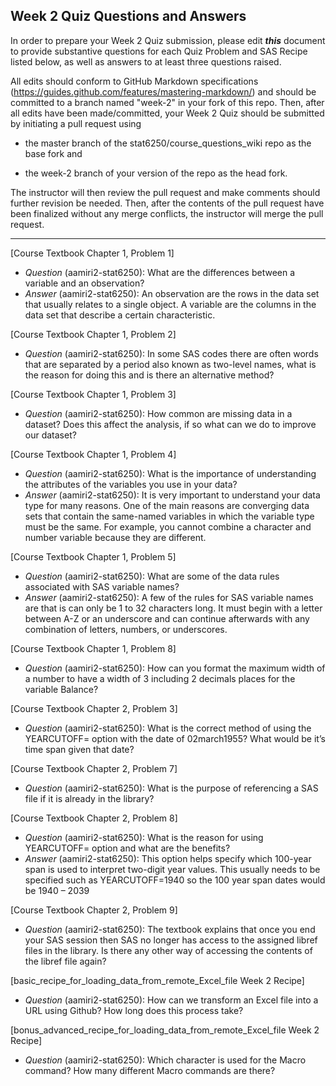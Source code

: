 
## Week 2 Quiz Questions and Answers

In order to prepare your Week 2 Quiz submission, please edit ***this*** document to provide substantive questions for each Quiz Problem and SAS Recipe listed below, as well as answers to at least three questions raised.

All edits should conform to GitHub Markdown specifications (https://guides.github.com/features/mastering-markdown/) and should be committed to a branch named "week-2" in your fork of this repo. Then, after all edits have been made/committed, your Week 2 Quiz should be submitted by initiating a pull request using

- the master branch of the stat6250/course_questions_wiki repo as the base fork and

- the week-2 branch of your version of the repo as the head fork.

The instructor will then review the pull request and make comments should further revision be needed. Then, after the contents of the pull request have been finalized without any merge conflicts, the instructor will merge the pull request.



********************************************************************************



[Course Textbook Chapter 1, Problem 1]
- *Question* (aamiri2-stat6250): What are the differences between a variable and an observation?
- *Answer* (aamiri2-stat6250):  An observation are the rows in the data set that usually relates to a single object. A variable are the columns in the data set that describe a certain characteristic.



[Course Textbook Chapter 1, Problem 2]
- *Question* (aamiri2-stat6250): In some SAS codes there are often words that are separated by a period also known as two-level names, what is the reason for doing this and is there an alternative method?



[Course Textbook Chapter 1, Problem 3]
- *Question* (aamiri2-stat6250): How common are missing data in a dataset? Does this affect the analysis, if so what can we do to improve our dataset?



[Course Textbook Chapter 1, Problem 4]
- *Question* (aamiri2-stat6250): What is the importance of understanding the attributes of the variables you use in your data?
- *Answer* (aamiri2-stat6250): It is very important to understand your data type for many reasons. One of the main reasons are converging data sets that contain the same-named variables in which the variable type must be the same. For example, you cannot combine a character and number variable because they are different.



[Course Textbook Chapter 1, Problem 5]
- *Question* (aamiri2-stat6250): What are some of the data rules associated with SAS variable names?
- *Answer* (aamiri2-stat6250): A few of the rules for SAS variable names are that is can only be 1 to 32 characters long. It must begin with a letter between A-Z or an underscore and can continue afterwards with any combination of letters, numbers, or underscores.



[Course Textbook Chapter 1, Problem 8]
- *Question* (aamiri2-stat6250): How can you format the maximum width of a number to have a width of 3 including 2 decimals places for the variable Balance?



[Course Textbook Chapter 2, Problem 3]
- *Question* (aamiri2-stat6250): What is the correct method of using the YEARCUTOFF= option with the date of 02march1955? What would be it’s time span given that date?



[Course Textbook Chapter 2, Problem 7]
- *Question* (aamiri2-stat6250): What is the purpose of referencing a SAS file if it is already in the library?



[Course Textbook Chapter 2, Problem 8]
- *Question* (aamiri2-stat6250): What is the reason for using YEARCUTOFF= option and what are the benefits?
- *Answer* (aamiri2-stat6250): This option helps specify which 100-year span is used to interpret two-digit year values. This usually needs to be specified such as YEARCUTOFF=1940 so the 100 year span dates would be 1940 – 2039



[Course Textbook Chapter 2, Problem 9]
- *Question* (aamiri2-stat6250): The textbook explains that once you end your SAS session then SAS no longer has access to the assigned libref files in the library. Is there any other way of accessing the contents of the libref file again?



[basic_recipe_for_loading_data_from_remote_Excel_file Week 2 Recipe]
- *Question* (aamiri2-stat6250): How can we transform an Excel file into a URL using Github? How long does this process take?



[bonus_advanced_recipe_for_loading_data_from_remote_Excel_file Week 2 Recipe]
- *Question* (aamiri2-stat6250):  Which character is used for the Macro command? How many different Macro commands are there?


